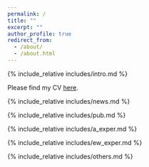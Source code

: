 ```yaml
---
permalink: /
title: ""
excerpt: ""
author_profile: true
redirect_from: 
  - /about/
  - /about.html
---
```


<span class='anchor' id='about-me'></span>
{% include_relative includes/intro.md %}

Please find my CV [here](../files/Zhixia_Fan_CV.pdf "Zhixia Fan's CV").

{% include_relative includes/news.md %}

{% include_relative includes/pub.md %}

{% include_relative includes/a_exper.md %}

{% include_relative includes/ew_exper.md %}

{% include_relative includes/others.md %}
